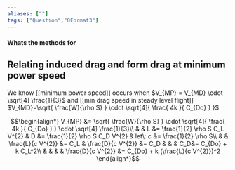 ```yaml
---
aliases: [""]
tags: ["Question","QFormat3"]
---
```


#### Whats the methods for
## Relating induced drag and form drag at minimum power speed
We know [[minimum power speed]] occurs when $V_{MP} = V_{MD} \cdot \sqrt[4] \frac{1}{3}$ and [[min drag speed in steady level flight]] $V_{MD}=\sqrt{ \frac{W}{\rho S} } \cdot \sqrt[4]{  \frac{ 4k }{ C_{Do} }   }$

$$\begin{align*}
  V_{MP} &= \sqrt{ \frac{W}{\rho S} } \cdot \sqrt[4]{  \frac{ 4k }{ C_{Do} }   } \cdot \sqrt[4] \frac{1}{3}\\ 
& & L &= \frac{1}{2} \rho S C_L V^{2} & D &= \frac{1}{2} \rho S C_D V^{2} & let\: c &= \frac{1}{2} \rho S\\
& & \frac{L}{c V^{2}} &=  C_L  & \frac{D}{c V^{2}} &=  C_D & & & C_D&= C_{Do} + k C_L^2\\
& & &  & \frac{D}{c V^{2}} &=  C_{Do} + k (\frac{L}{c V^{2}})^2
\end{align*}$$

